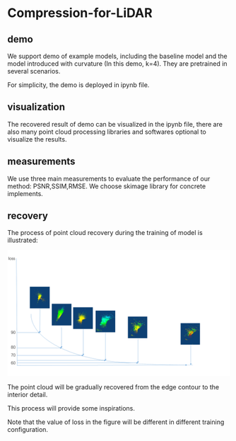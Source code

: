 # Compression-for-LiDAR

## demo
We support demo of example models, including the baseline model and the model introduced with curvature (In this demo, k=4). They are pretrained in several scenarios.

For simplicity, the demo is deployed in ipynb file.

## visualization
The recovered result of demo can be visualized in the ipynb file, there are also many point cloud processing libraries and softwares optional to visualize the results.  

## measurements
We use three main measurements to evaluate the performance of our method: PSNR,SSIM,RMSE. We choose skimage library for concrete implements.

## recovery
The process of point cloud recovery during the training of model is illustrated:

![process of recovery](https://github.com/aboutpc/Compression-for-LiDAR/blob/main/fig/recovery.png)

The point cloud will be gradually recovered from the edge contour to the interior detail.

This process will provide some inspirations.

Note that the value of loss in the figure will be different in different training configuration.


